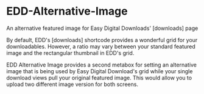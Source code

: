 # EDD-Alternative-Image

An alternative featured image for Easy Digital Downloads' [downloads] page

By default, EDD's [downloads] shortcode provides a wonderful grid for your downloadables. However, a ratio may vary between your standard featured image and the rectangular thumbnail in EDD's grid.

EDD Alternative Image provides a second metabox for setting an alternative image that is being used by Easy Digital Download's grid while your single download views pull your original featured image. This would allow you to upload two different image version for both screens.
